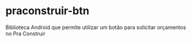 # praconstruir-btn
Biblioteca Android que permite utilizar um botão para solicitar orçamentos no Pra Construir
